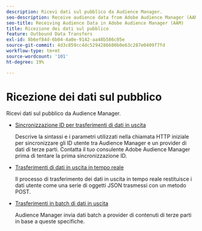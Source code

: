 ```yaml
---
description: Ricevi dati sul pubblico da Audience Manager.
seo-description: Receive audience data from Adobe Audience Manager (AAM).
seo-title: Receiving Audience Data in Adobe Audience Manager (AAM)
title: Ricezione dei dati sul pubblico
feature: Outbound Data Transfers
exl-id: 8b6ef84d-6b04-4a0e-9142-aa48b586c05e
source-git-commit: 4d3c859cc4dc5294286680b0e63c287e0409f7fd
workflow-type: tm+mt
source-wordcount: '101'
ht-degree: 19%

---
```


# Ricezione dei dati sul pubblico 

Ricevi dati sul pubblico da Audience Manager.

* [Sincronizzazione ID per trasferimenti di dati in uscita](id-sync-outbound.md)

   Descrive la sintassi e i parametri utilizzati nella chiamata HTTP iniziale per sincronizzare gli ID utente tra Audience Manager e un provider di dati di terze parti. Contatta il tuo consulente Adobe Audience Manager prima di tentare la prima sincronizzazione ID.

* [Trasferimenti di dati in uscita in tempo reale](real-time-outbound-transfers/real-time-outbound-transfers.md)

   Il processo di trasferimento dei dati in uscita in tempo reale restituisce i dati utente come una serie di oggetti JSON trasmessi con un metodo POST.

* [Trasferimenti in batch di dati in uscita ](batch-outbound-transfers/batch-outbound-overview.md)

   Audience Manager invia dati batch a provider di contenuti di terze parti in base a queste specifiche.
